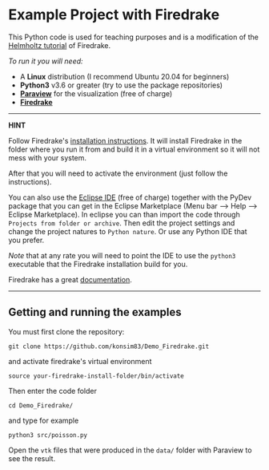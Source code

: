 # Example Project with Firedrake

This Python code is used for teaching purposes and is a modification of
the 
[Helmholtz tutorial](https://www.firedrakeproject.org/demos/helmholtz.py.html)
of Firedrake.

*To run it you will need:*
	
* A **Linux** distribution (I recommend Ubuntu 20.04 for beginners)
* **Python3** v3.6 or greater (try to use the package repositories)
* **[Paraview](www.paraview.org)** for the visualization (free of charge)
* **[Firedrake](https://www.firedrakeproject.org/)**

---
**HINT**

Follow Firedrake's [installation instructions](https://www.firedrakeproject.org/download.html). It will install Firedrake 
in the folder where you run it from and build it in a virtual environment so it will not mess with your system.

After that you will need to activate the environment (just follow the instructions). 

You can also use the [Eclipse IDE](https://www.eclipse.org/) (free of charge) together with the PyDev package that you can get
in the Eclipse Marketplace (Menu bar --> Help --> Eclipse Marketplace). In eclipse you can than import the code through `Projects from folder or archive`. Then edit the project settings and change the project natures to `Python nature`. Or use any Python IDE that you prefer. 

*Note* that at any rate you will need to point the IDE to use the `python3` executable that the Firedrake installation build for you. 

Firedrake has a great [documentation](https://www.firedrakeproject.org/documentation.html).

---	

## Getting and running the examples

You must first clone the repository:

```
git clone https://github.com/konsim83/Demo_Firedrake.git
```
and activate firedrake's virtual environment

```
source your-firedrake-install-folder/bin/activate
```

Then enter the code folder

```
cd Demo_Firedrake/
```
and type for example

```
python3 src/poisson.py
```
Open the `vtk` files that were produced in the `data/` folder with Paraview to see the result.